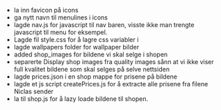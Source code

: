 - la inn favicon på icons
- ga nytt navn til menulines i icons
- lagde nav.js for javascript til nav baren, visste ikke man trengte javascript til menu for eksempel.
- Lagde fil style.css for å lagre css variabler i
- lagde wallpapers folder for wallpaper bilder
- added shop_images for bildene vi skal selge i shopen
- separerte Display shop images fra quality images sånn at vi ikke viser full kvalitet bildene som skal selges på selve nettsiden
- lagde prices.json i en shop mappe for prisene på bildene
- lagde et js script createPrices.js for å extracte alle prisene fra filene Niclas sender
- la til shop.js for å lazy loade bildene til shopen. 